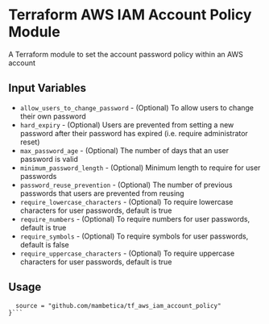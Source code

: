 Terraform AWS IAM Account Policy Module
===========

A Terraform module to set the account password policy within an AWS account

Input Variables
---------------

- `allow_users_to_change_password` - (Optional) To allow users to change their own password
- `hard_expiry` - (Optional) Users are prevented from setting a new password after their password has expired (i.e. require administrator reset)
- `max_password_age` - (Optional) The number of days that an user password is valid
- `minimum_password_length` - (Optional) Minimum length to require for user passwords
- `password_reuse_prevention` - (Optional) The number of previous passwords that users are prevented from reusing
- `require_lowercase_characters` - (Optional) To require lowercase characters for user passwords, default is true
- `require_numbers` - (Optional) To require numbers for user passwords, default is true
- `require_symbols` - (Optional) To require symbols for user passwords, default is false
- `require_uppercase_characters` - (Optional) To require uppercase characters for user passwords, default is true

Usage
-----

```module "my_iam_account_policy" {
  source = "github.com/mambetica/tf_aws_iam_account_policy"
}```